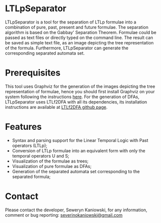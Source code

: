 # LTLpSeparator

LTLpSeparator is a tool for the separation of LTLp formulae into a combination of pure, past, present and future formulae.
The separation algorithm is based on the Gabbay' Separation Theorem.
Formulae could be passed as text files or directly typed on the command line.
The result can be saved as simple text file, as an image depicting the tree representation of the formula.
Furthermore, LTLpSeparator can generate the corresponding separated automata set.

# Prerequisites

This tool uses Graphviz for the generation of the images depicting the tree representation of formulae, hence you should first install Graphviz on your system following the instructions <a href="https://graphviz.org/" title="Graphviz">here</a>.
For the generation of DFAs, LTLpSeparator uses LTLf2DFA with all its dependencies, its installation instructions are available at <a href="https://github.com/whitemech/LTLf2DFA" title="LTLf2DFA">LTLf2DFA github page</a>.

# Features

- Syntax and parsing support for the Linear Temporal Logic with Past operators (LTLp);
- Conversion of LTLp formulae into an equivalent form with only the temporal operators U and S;
- Visualization of the formulae as trees;
- Visualization of pure formulae as DFAs;
- Generation of the separated automata set corresponding to the separated formula; 

# Contact

Please contact the developer, Seweryn Kaniowski, for any information, comment or bug reporting:
severinokaniowski@gmail.com
 
